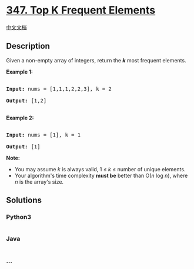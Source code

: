 # [347. Top K Frequent Elements](https://leetcode.com/problems/top-k-frequent-elements)

[中文文档](/solution/0300-0399/0347.Top%20K%20Frequent%20Elements/README.md)

## Description

<p>Given a non-empty array of integers, return the <b><i>k</i></b> most frequent elements.</p>

<p><strong>Example 1:</strong></p>

<pre>

<strong>Input: </strong>nums = <span id="example-input-1-1">[1,1,1,2,2,3]</span>, k = <span id="example-input-1-2">2</span>

<strong>Output: </strong><span id="example-output-1">[1,2]</span>

</pre>

<div>

<p><strong>Example 2:</strong></p>

<pre>

<strong>Input: </strong>nums = <span id="example-input-2-1">[1]</span>, k = <span id="example-input-2-2">1</span>

<strong>Output: </strong><span id="example-output-2">[1]</span></pre>

</div>

<p><b>Note: </b></p>

<ul>
    <li>You may assume <i>k</i> is always valid, 1 &le; <i>k</i> &le; number of unique elements.</li>
    <li>Your algorithm&#39;s time complexity <b>must be</b> better than O(<i>n</i> log <i>n</i>), where <i>n</i> is the array&#39;s size.</li>
</ul>

## Solutions

<!-- tabs:start -->

### **Python3**

```python

```

### **Java**

```java

```

### **...**

```

```

<!-- tabs:end -->
